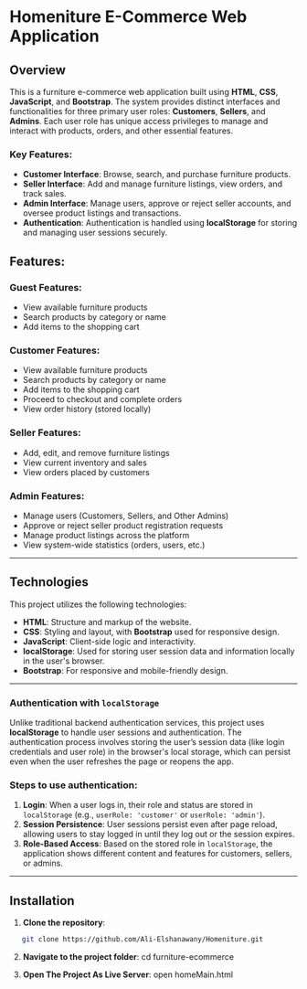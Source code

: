 # Homeniture E-Commerce Web Application

## Overview
This is a furniture e-commerce web application built using **HTML**, **CSS**, **JavaScript**, and **Bootstrap**. The system provides distinct interfaces and functionalities for three primary user roles: **Customers**, **Sellers**, and **Admins**. Each user role has unique access privileges to manage and interact with products, orders, and other essential features. 

### Key Features:
- **Customer Interface**: Browse, search, and purchase furniture products.
- **Seller Interface**: Add and manage furniture listings, view orders, and track sales.
- **Admin Interface**: Manage users, approve or reject seller accounts, and oversee product listings and transactions.
- **Authentication**: Authentication is handled using **localStorage** for storing and managing user sessions securely.


## Features:


### Guest Features:
- View available furniture products
- Search products by category or name
- Add items to the shopping cart

### Customer Features:
- View available furniture products
- Search products by category or name
- Add items to the shopping cart
- Proceed to checkout and complete orders
- View order history (stored locally)

### Seller Features:
- Add, edit, and remove furniture listings
- View current inventory and sales
- View orders placed by customers

### Admin Features:
- Manage users (Customers, Sellers, and Other Admins)
- Approve or reject seller product registration requests
- Manage product listings across the platform
- View system-wide statistics (orders, users, etc.)

---

## Technologies

This project utilizes the following technologies:

- **HTML**: Structure and markup of the website.
- **CSS**: Styling and layout, with **Bootstrap** used for responsive design.
- **JavaScript**: Client-side logic and interactivity.
- **localStorage**: Used for storing user session data and information locally in the user's browser.
- **Bootstrap**: For responsive and mobile-friendly design.

---

### Authentication with `localStorage`

Unlike traditional backend authentication services, this project uses **localStorage** to handle user sessions and authentication. The authentication process involves storing the user’s session data (like login credentials and user role) in the browser's local storage, which can persist even when the user refreshes the page or reopens the app.

### Steps to use authentication:

1. **Login**: When a user logs in, their role and status are stored in `localStorage` (e.g., `userRole: 'customer'` or `userRole: 'admin'`).
2. **Session Persistence**: User sessions persist even after page reload, allowing users to stay logged in until they log out or the session expires.
3. **Role-Based Access**: Based on the stored role in `localStorage`, the application shows different content and features for customers, sellers, or admins.

---

## Installation

1. **Clone the repository**:

```bash
   git clone https://github.com/Ali-Elshanawany/Homeniture.git
```

2. **Navigate to the project folder**:
cd furniture-ecommerce

3. **Open The Project As Live Server**:
   open homeMain.html
